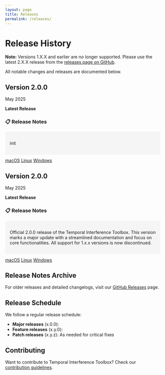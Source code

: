 ```yaml
---
layout: page
title: Releases
permalink: /releases/
---
```


# Release History

**Note:** Versions 1.X.X and earlier are no longer supported. Please use the latest 2.X.X release from the [releases page on GitHub](https://github.com/idossha/TI-Toolbox/releases).

All notable changes and releases are documented below.
<div class="release">
  <div class="release-header">
    <h2>Version 2.0.0</h2>
    <span class="release-date">May 2025</span>
  </div>
  
  <p><strong>Latest Release</strong></p>
  
  <h3>📋 Release Notes</h3>
  <div style="background: #f5f5f5; padding: 15px; border-radius: 5px; margin: 10px 0;">
    <p>init</p>
  </div>
  
  <div class="release-downloads">
    <a href="https://github.com/idossha/TI-Toolbox/releases/download/v2.0.0/TemporalInterferenceToolbox-macOS-universal.zip">macOS</a>
    <a href="https://github.com/idossha/TI-Toolbox/releases/download/v2.0.0/TemporalInterferenceToolbox-Linux-x86_64.AppImage">Linux</a>
    <a href="https://github.com/idossha/TI-Toolbox/releases/download/v2.0.0/TI-Toolbox-Windows.exe">Windows</a>
  </div>
</div>



<div class="release">
  <div class="release-header">
    <h2>Version 2.0.0</h2>
    <span class="release-date">May 2025</span>
  </div>
  
  <p><strong>Latest Release</strong></p>
  
  <h3>📋 Release Notes</h3>
  <div style="background: #f5f5f5; padding: 15px; border-radius: 5px; margin: 10px 0;">
    <p>Official 2.0.0 release of the Temporal Interference Toolbox. This version marks a major update with a streamlined documentation and focus on core functionalities. All support for 1.x.x versions is now discontinued.</p>
  </div>
  
  <div class="release-downloads">
    <a href="https://github.com/idossha/TI-Toolbox/releases/download/v2.0.0/TemporalInterferenceToolbox-macOS-universal.zip">macOS</a>
    <a href="https://github.com/idossha/TI-Toolbox/releases/download/v2.0.0/TemporalInterferenceToolbox-Linux-x86_64.AppImage">Linux</a>
    <a href="https://github.com/idossha/TI-Toolbox/releases/download/v2.0.0/TI-Toolbox-Windows.exe">Windows</a>
  </div>
</div>



## Release Notes Archive

For older releases and detailed changelogs, visit our [GitHub Releases](https://github.com/idossha/TI-Toolbox/releases) page.

## Release Schedule

We follow a regular release schedule:

- **Major releases** (x.0.0): 
- **Feature releases** (x.y.0): 
- **Patch releases** (x.y.z): As needed for critical fixes


## Contributing

Want to contribute to Temporal Interference Toolbox? Check our [contribution guidelines](https://github.com/idossha/TI-Toolbox/blob/main/CONTRIBUTING.md). 